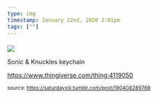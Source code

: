 ```yaml
---
type: img
timestamp: January 22nd, 2020 2:01pm
tags: [""]
---
```

####
<img src="https://saturdayxiii.github.io/media/190408289769.jpg"/>
                                                                                          
Sonic &amp; Knuckles keychain

<a href="https://www.thingiverse.com/thing:4119050" target="_blank">https://www.thingiverse.com/thing:4119050</a><br/>
 
                                    
                
                
                
                
                                
<small>source: https://saturdayxiii.tumblr.com/post/190408289769</small>